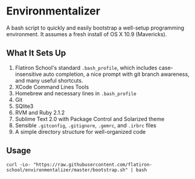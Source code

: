 # Environmentalizer

A bash script to quickly and easily bootstrap a well-setup programming
environment. It assumes a fresh install of OS X 10.9 (Mavericks).

## What It Sets Up

1. Flatiron School's standard `.bash_profile`, which includes case-insensitive auto completion, a nice prompt with git branch awareness, and many useful shortcuts.
2. XCode Command Lines Tools
3. Homebrew and necessary lines in `.bash_profile`
4. Git
5. SQlite3
6. RVM and Ruby 2.1.2
7. Sublime Text 2.0 with Package Control and Solarized theme
8. Sensible `.gitconfig`, `.gitignore`, `.gemrc`, and `.irbrc` files
9. A simple directory structure for well-organized code

## Usage

`curl -Lo- "https://raw.githubusercontent.com/flatiron-school/environmentalizer/master/bootstrap.sh" | bash`
